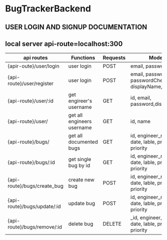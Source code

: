 # BugTrackerBackend

## USER LOGIN AND SIGNUP DOCUMENTATION

## local server api-route=localhost:300



| api routes    | Functions    | Requests  | Models|
| -------- | ----------- | ----------- |----------- |
| {apir-oute}/user/login  | user login   | POST| email, password |
| {api-route}/user/register | user login  |POST  |email, password, passwordCheck, displayName, date |
| {api-route}/user/:id   |  get engireer's username  | GET | id, email, password,displayName |
| {api-route}/user/  |  get all engineers username  | GET | id, name |
| {api-route}/bugs/  |  get all documented bugs | GET | id, engineer_name, date, lable, project, priority |
| {api-route}/bugs/:id  |  get single bug by id | GET | id, engineer_name, date, lable, project, priority |
| {api-route}/bugs/create_bug | create new bug  | POST| id, engineer_name, date, lable, project, priority |
| {api-route}/bugs/update/:id | update bug | POST | id, engineer_name, date, lable, project, priority |
| {api-route}/bugs/remove/:id| delete bug | DELETE | _id, engineer_name, date, lable, project, priority |